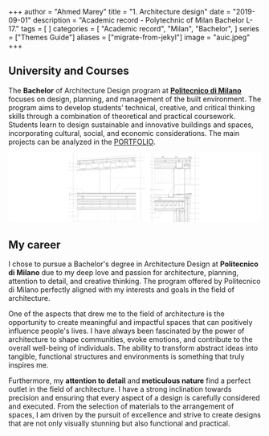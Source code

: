 +++
author = "Ahmed Marey"
title = "1. Architecture design"
date = "2019-09-01"
description = "Academic record - Polytechnic of Milan Bachelor L-17."
tags = [
]
categories = [
    "Academic record",
    "Milan",
    "Bachelor",
]
series = ["Themes Guide"]
aliases = ["migrate-from-jekyl"]
image = "auic.jpeg"
+++



## University and Courses

The **Bachelor** of Architecture Design program at [**Politecnico di Milano**](https://www.polimi.it/) focuses on design, planning, and management of the built environment. The program aims to develop students’ technical, creative, and critical thinking skills through a combination of theoretical and practical coursework. Students learn to design sustainable and innovative buildings and spaces, incorporating cultural, social, and economic considerations. The main projects can be analyzed in the [PORTFOLIO](MRY_Portfolio.pdf).

![PORTFOLIO - Construction detail](ccc.png)


## My career


I chose to pursue a Bachelor's degree in Architecture Design at **Politecnico di Milano** due to my deep love and passion for architecture, planning, attention to detail, and creative thinking. The program offered by Politecnico di Milano perfectly aligned with my interests and goals in the field of architecture.

One of the aspects that drew me to the field of architecture is the opportunity to create meaningful and impactful spaces that can positively influence people's lives. I have always been fascinated by the power of architecture to shape communities, evoke emotions, and contribute to the overall well-being of individuals. The ability to transform abstract ideas into tangible, functional structures and environments is something that truly inspires me.

Furthermore, my **attention to detail** and **meticulous nature** find a perfect outlet in the field of architecture. I have a strong inclination towards precision and ensuring that every aspect of a design is carefully considered and executed. From the selection of materials to the arrangement of spaces, I am driven by the pursuit of excellence and strive to create designs that are not only visually stunning but also functional and practical.

